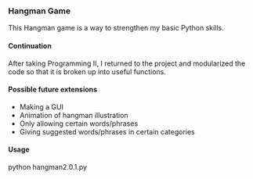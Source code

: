 ### Hangman Game
This Hangman game is a way to strengthen my basic Python skills.

#### Continuation
After taking Programming II, I returned to the project and modularized the code so that it is broken up into useful functions.

#### Possible future extensions
- Making a GUI
- Animation of hangman illustration
- Only allowing certain words/phrases
- Giving suggested words/phrases in certain categories

#### Usage
python hangman2.0.1.py
